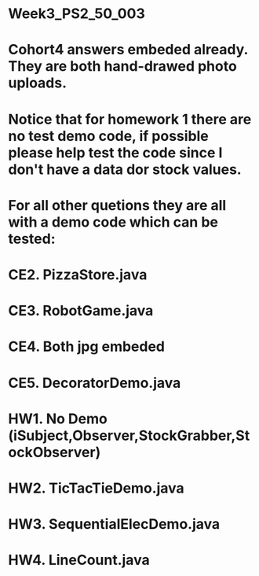 # Week3_PS2_50_003
# Cohort4 answers embeded already. They are both hand-drawed photo uploads.
# Notice that for homework 1 there are no test demo code, if possible please help test the code since I don't have a data dor stock values.
# For all other quetions they are all with a demo code which can be tested:
# CE2. PizzaStore.java
# CE3. RobotGame.java
# CE4. Both jpg embeded
# CE5. DecoratorDemo.java
# HW1. No Demo (iSubject,Observer,StockGrabber,StockObserver)
# HW2. TicTacTieDemo.java
# HW3. SequentialElecDemo.java
# HW4. LineCount.java
